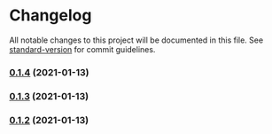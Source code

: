 # Changelog

All notable changes to this project will be documented in this file. See [standard-version](https://github.com/conventional-changelog/standard-version) for commit guidelines.

### [0.1.4](https://github.com/Stuff-Mods/MHW-LockOn2MapPin/compare/v0.1.3...v0.1.4) (2021-01-13)

### [0.1.3](https://github.com/Stuff-Mods/MHW-LockOn2MapPin/compare/v0.1.2...v0.1.3) (2021-01-13)

### [0.1.2](https://github.com/Stuff-Mods/MHW-LockOn2MapPin/compare/v0.1.1...v0.1.2) (2021-01-13)
